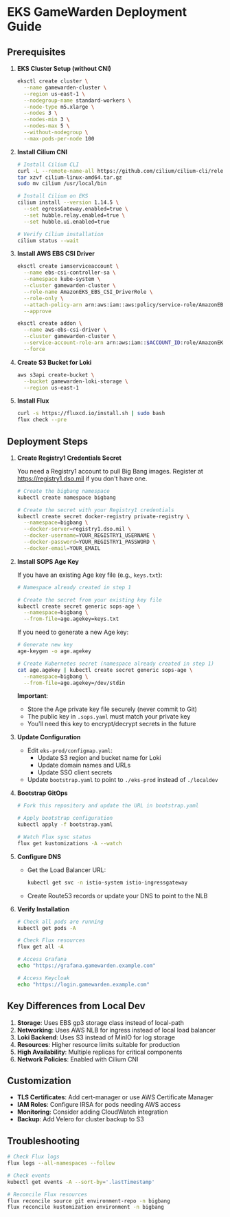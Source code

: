 # EKS GameWarden Deployment Guide

## Prerequisites

1. **EKS Cluster Setup (without CNI)**
   ```bash
   eksctl create cluster \
     --name gamewarden-cluster \
     --region us-east-1 \
     --nodegroup-name standard-workers \
     --node-type m5.xlarge \
     --nodes 3 \
     --nodes-min 3 \
     --nodes-max 5 \
     --without-nodegroup \
     --max-pods-per-node 100
   ```

2. **Install Cilium CNI**
   ```bash
   # Install Cilium CLI
   curl -L --remote-name-all https://github.com/cilium/cilium-cli/releases/latest/download/cilium-linux-amd64.tar.gz
   tar xzvf cilium-linux-amd64.tar.gz
   sudo mv cilium /usr/local/bin

   # Install Cilium on EKS
   cilium install --version 1.14.5 \
     --set egressGateway.enabled=true \
     --set hubble.relay.enabled=true \
     --set hubble.ui.enabled=true

   # Verify Cilium installation
   cilium status --wait
   ```

3. **Install AWS EBS CSI Driver**
   ```bash
   eksctl create iamserviceaccount \
     --name ebs-csi-controller-sa \
     --namespace kube-system \
     --cluster gamewarden-cluster \
     --role-name AmazonEKS_EBS_CSI_DriverRole \
     --role-only \
     --attach-policy-arn arn:aws:iam::aws:policy/service-role/AmazonEBSCSIDriverPolicy \
     --approve

   eksctl create addon \
     --name aws-ebs-csi-driver \
     --cluster gamewarden-cluster \
     --service-account-role-arn arn:aws:iam::$ACCOUNT_ID:role/AmazonEKS_EBS_CSI_DriverRole \
     --force
   ```

4. **Create S3 Bucket for Loki**
   ```bash
   aws s3api create-bucket \
     --bucket gamewarden-loki-storage \
     --region us-east-1
   ```

5. **Install Flux**
   ```bash
   curl -s https://fluxcd.io/install.sh | sudo bash
   flux check --pre
   ```

## Deployment Steps

1. **Create Registry1 Credentials Secret**

   You need a Registry1 account to pull Big Bang images. Register at https://registry1.dso.mil if you don't have one.

   ```bash
   # Create the bigbang namespace
   kubectl create namespace bigbang

   # Create the secret with your Registry1 credentials
   kubectl create secret docker-registry private-registry \
     --namespace=bigbang \
     --docker-server=registry1.dso.mil \
     --docker-username=YOUR_REGISTRY1_USERNAME \
     --docker-password=YOUR_REGISTRY1_PASSWORD \
     --docker-email=YOUR_EMAIL
   ```

2. **Install SOPS Age Key**

   If you have an existing Age key file (e.g., `keys.txt`):
   ```bash
   # Namespace already created in step 1

   # Create the secret from your existing key file
   kubectl create secret generic sops-age \
     --namespace=bigbang \
     --from-file=age.agekey=keys.txt
   ```

   If you need to generate a new Age key:
   ```bash
   # Generate new key
   age-keygen -o age.agekey

   # Create Kubernetes secret (namespace already created in step 1)
   cat age.agekey | kubectl create secret generic sops-age \
     --namespace=bigbang \
     --from-file=age.agekey=/dev/stdin
   ```

   **Important**:
    - Store the Age private key file securely (never commit to Git)
    - The public key in `.sops.yaml` must match your private key
    - You'll need this key to encrypt/decrypt secrets in the future

3. **Update Configuration**
    - Edit `eks-prod/configmap.yaml`:
        - Update S3 region and bucket name for Loki
        - Update domain names and URLs
        - Update SSO client secrets
    - Update `bootstrap.yaml` to point to `./eks-prod` instead of `./localdev`

4. **Bootstrap GitOps**
   ```bash
   # Fork this repository and update the URL in bootstrap.yaml

   # Apply bootstrap configuration
   kubectl apply -f bootstrap.yaml

   # Watch Flux sync status
   flux get kustomizations -A --watch
   ```

5. **Configure DNS**
    - Get the Load Balancer URL:
      ```bash
      kubectl get svc -n istio-system istio-ingressgateway
      ```
    - Create Route53 records or update your DNS to point to the NLB

6. **Verify Installation**
   ```bash
   # Check all pods are running
   kubectl get pods -A

   # Check Flux resources
   flux get all -A

   # Access Grafana
   echo "https://grafana.gamewarden.example.com"

   # Access Keycloak
   echo "https://login.gamewarden.example.com"
   ```

## Key Differences from Local Dev

1. **Storage**: Uses EBS gp3 storage class instead of local-path
2. **Networking**: Uses AWS NLB for ingress instead of local load balancer
3. **Loki Backend**: Uses S3 instead of MinIO for log storage
4. **Resources**: Higher resource limits suitable for production
5. **High Availability**: Multiple replicas for critical components
6. **Network Policies**: Enabled with Cilium CNI

## Customization

- **TLS Certificates**: Add cert-manager or use AWS Certificate Manager
- **IAM Roles**: Configure IRSA for pods needing AWS access
- **Monitoring**: Consider adding CloudWatch integration
- **Backup**: Add Velero for cluster backup to S3

## Troubleshooting

```bash
# Check Flux logs
flux logs --all-namespaces --follow

# Check events
kubectl get events -A --sort-by='.lastTimestamp'

# Reconcile Flux resources
flux reconcile source git environment-repo -n bigbang
flux reconcile kustomization environment -n bigbang
```